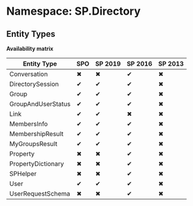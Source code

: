 # Namespace: SP.Directory
## Entity Types

**Availability matrix**

Entity Type | SPO | SP 2019 | SP 2016 | SP 2013
----------|-----|---------|---------|--------
Conversation | ✖ | ✖ | ✔ | ✖
DirectorySession | ✔ | ✔ | ✔ | ✖
Group | ✔ | ✔ | ✔ | ✖
GroupAndUserStatus | ✔ | ✔ | ✔ | ✖
Link | ✔ | ✔ | ✖ | ✖
MembersInfo | ✔ | ✔ | ✔ | ✖
MembershipResult | ✔ | ✔ | ✔ | ✖
MyGroupsResult | ✔ | ✔ | ✔ | ✖
Property | ✖ | ✖ | ✔ | ✖
PropertyDictionary | ✖ | ✖ | ✔ | ✖
SPHelper | ✖ | ✖ | ✔ | ✖
User | ✔ | ✔ | ✔ | ✖
UserRequestSchema | ✖ | ✖ | ✔ | ✖
